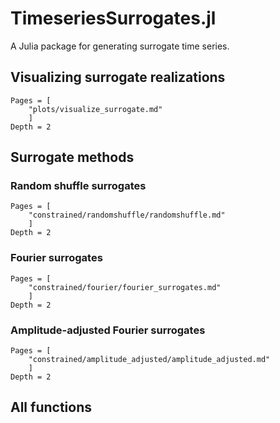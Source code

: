 # TimeseriesSurrogates.jl

A Julia package for generating surrogate time series.

[](examples/iaaft_ex.png)

## Visualizing surrogate realizations

```@contents
Pages = [
    "plots/visualize_surrogate.md"
    ]
Depth = 2
```

## Surrogate methods

### Random shuffle surrogates

```@contents
Pages = [
    "constrained/randomshuffle/randomshuffle.md"
    ]
Depth = 2
```

### Fourier surrogates

```@contents
Pages = [
    "constrained/fourier/fourier_surrogates.md"
    ]
Depth = 2
```

### Amplitude-adjusted Fourier surrogates

```@contents
Pages = [
    "constrained/amplitude_adjusted/amplitude_adjusted.md"
    ]
Depth = 2
```



## All functions

```@index
```
